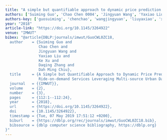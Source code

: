 ```yaml
---
title: "A simple but quantifiable approach to dynamic price prediction in ride-on-demand services leveraging multi-source urban data"
authors: ['Suiming Guo', 'Chao Chen 0004', 'Jingyuan Wang', 'Yaxiao Liu', 'Ke Xu 0002', 'Daqing Zhang 0001', 'Dah Ming Chiu']
authors-key: ['guosuiming', 'chenchao', 'wangjingyuan', 'liuyaxiao', 'xuke', 'zhangdaqing', 'mingdah']
year: "2018"
article-link: "https://doi.org/10.1145/3264922"
venue: "IMWUT"
bibex: "@article{DBLP:journals/imwut/GuoCWL0ZC18,
  author    = {Suiming Guo and
               Chao Chen and
               Jingyuan Wang and
               Yaxiao Liu and
               Ke Xu and
               Daqing Zhang and
               Dah Ming Chiu},
  title     = {A Simple but Quantifiable Approach to Dynamic Price Prediction in
               Ride-on-demand Services Leveraging Multi-source Urban Data},
  journal   = {{IMWUT}},
  volume    = {2},
  number    = {3},
  pages     = {112:1--112:24},
  year      = {2018},
  url       = {https://doi.org/10.1145/3264922},
  doi       = {10.1145/3264922},
  timestamp = {Tue, 07 May 2019 17:51:12 +0200},
  biburl    = {https://dblp.org/rec/journals/imwut/GuoCWL0ZC18.bib},
  bibsource = {dblp computer science bibliography, https://dblp.org}
}"
---
```

